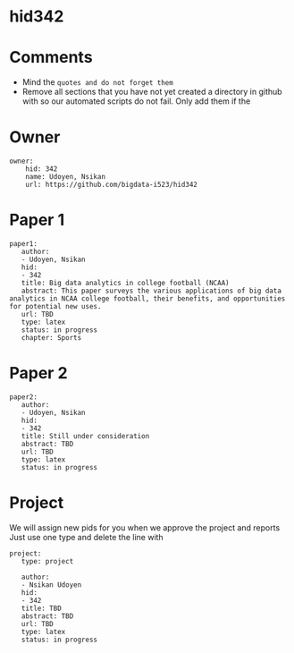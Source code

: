 # hid342

# Comments

* Mind the ```quotes and do not forget them```
* Remove all sections that you have not yet created a directory in github with so our automated scripts do not fail. Only add them if the 

# Owner

```
owner:
    hid: 342
    name: Udoyen, Nsikan
    url: https://github.com/bigdata-i523/hid342
```

# Paper 1

```
paper1:
   author: 
   - Udoyen, Nsikan
   hid:
   - 342
   title: Big data analytics in college football (NCAA)
   abstract: This paper surveys the various applications of big data analytics in NCAA college football, their benefits, and opportunities for potential new uses.
   url: TBD
   type: latex
   status: in progress
   chapter: Sports
```
   
# Paper 2

```
paper2:
   author: 
   - Udoyen, Nsikan
   hid:
   - 342
   title: Still under consideration
   abstract: TBD
   url: TBD
   type: latex
   status: in progress
```

# Project 

We will assign new pids for you when we approve the project and reports   
Just use one type and delete the line with 

```
project:
   type: project
   
   author: 
   - Nsikan Udoyen
   hid:
   - 342
   title: TBD
   abstract: TBD 
   url: TBD
   type: latex
   status: in progress
```
   
